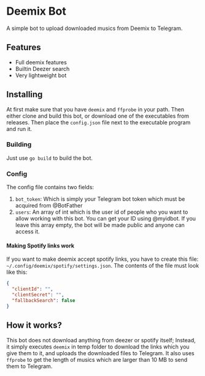 # Deemix Bot
A simple bot to upload downloaded musics from Deemix to Telegram.

## Features
* Full deemix features
* Builtin Deezer search
* Very lightweight bot

## Installing
At first make sure that you have `deemix` and `ffprobe` in your path.
Then either clone and build this bot, or download one of the executables from releases.
Then place the `config.json` file next to the executable program and run it.

### Building
Just use `go build` to build the bot.

### Config
The config file contains two fields:
1. `bot_token`: Which is simply your Telegram bot token which must be acquired from @BotFather
2. `users`: An array of int which is the user id of people who you want to allow working with this bot. You can get your ID using @myidbot. If you leave this array empty, the bot will be made public and anyone can access it.

#### Making Spotify links work
If you want to make deemix accept spotify links, you have to create this file:
`~/.config/deemix/spotify/settings.json`. The contents of the file must look like this:
```json
{
  "clientId": "",
  "clientSecret": "",
  "fallbackSearch": false
}
```

## How it works?
This bot does not download anything from deezer or spotify itself; Instead, it simply executes `deemix` in temp folder to download the links which you give them to it, and uploads the downloaded files to Telegram.
It also uses `ffprobe` to get the length of musics which are larger than 10 MB to send them to Telegram.
